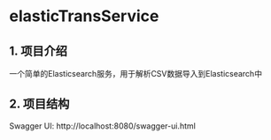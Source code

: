 # elasticTransService
## 1. 项目介绍
一个简单的Elasticsearch服务，用于解析CSV数据导入到Elasticsearch中

## 2. 项目结构
Swagger UI: http://localhost:8080/swagger-ui.html
